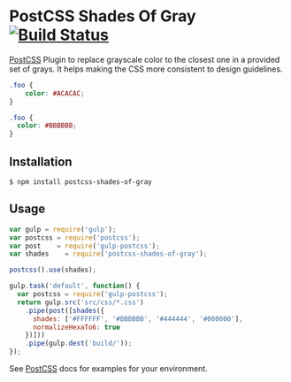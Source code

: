 # PostCSS Shades Of Gray [![Build Status][ci-img]][ci]

[PostCSS] Plugin to replace grayscale color to the closest one in a provided set of grays. It helps making the CSS more consistent to design guidelines.

[PostCSS]: https://github.com/postcss/postcss
[ci-img]:  https://travis-ci.org/laureanoarcanio/postcss-shades-of-gray.svg
[ci]:      https://travis-ci.org/laureanoarcanio/postcss-shades-of-gray

```css
.foo {
    color: #ACACAC;
}
```

```css
.foo {
  color: #BBBBBB;
}
```

## Installation

```console
$ npm install postcss-shades-of-gray
```

## Usage

```js
var gulp = require('gulp');
var postcss = require('postcss');
var post    = require('gulp-postcss');
var shades    = require('postcss-shades-of-gray');

postcss().use(shades);

gulp.task('default', function() {
  var postcss = require('gulp-postcss');
  return gulp.src('src/css/*.css')
    .pipe(post([shades({
      shades: ['#FFFFFF', '#BBBBBB', '#444444', '#000000'],
      normalizeHexaTo6: true
    })]))
    .pipe(gulp.dest('build/'));
});
```

See [PostCSS] docs for examples for your environment.
